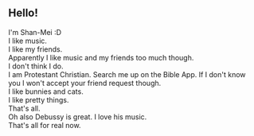 ## Hello!
I'm Shan-Mei :D  
I like music.  
I like my friends.  
Apparently I like music and my friends too much though.  
I don't think I do.  
I am Protestant Christian. Search me up on the Bible App. If I don't know you I won't accept your friend request though.  
I like bunnies and cats.  
I like pretty things.  
That's all.  
Oh also Debussy is great. I love his music.  
That's all for real now.
